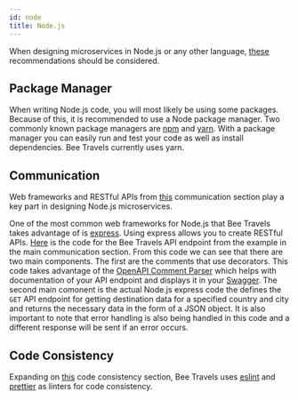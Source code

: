 ```yaml
---
id: node
title: Node.js
---
```


When designing microservices in Node.js or any other language, [these](/docs/designing) recommendations should be considered.

## Package Manager

When writing Node.js code, you will most likely be using some packages. Because of this, it is recommended to use a Node package manager. Two commonly known package managers are [npm](https://www.npmjs.com/) and [yarn](https://yarnpkg.com/). With a package manager you can easily run and test your code as well as install dependencies. Bee Travels currently uses yarn.

## Communication

Web frameworks and RESTful APIs from [this](/docs/designing#communication) communication section play a key part in designing Node.js microservices.

One of the most common web frameworks for Node.js that Bee Travels takes advantage of is [express](http://expressjs.com/). Using express allows you to create RESTful APIs. [Here](https://github.com/bee-travels/bee-travels-node/blob/master/services/destination-v1/src/routes/destinations.js#L25-L47) is the code for the Bee Travels API endpoint from the example in the main communication section. From this code we can see that there are two main components. The first are the comments that use decorators. This code takes advantage of the [OpenAPI Comment Parser](https://developer.ibm.com/technologies/api/blogs/document-apis-with-open-source-openapi-comment-parser/) which helps with documentation of your API endpoint and displays it in your [Swagger](https://swagger.io/). The second main comonent is the actual Node.js express code the defines the `GET` API endpoint for getting destination data for a specified country and city and returns the necessary data in the form of a JSON object. It is also important to note that error handling is also being handled in this code and a different response will be sent if an error occurs.

## Code Consistency

Expanding on [this](/docs/designing#code-consistency) code consistency section, Bee Travels uses [eslint](https://eslint.org/) and [prettier](https://prettier.io/) as linters for code consistency.